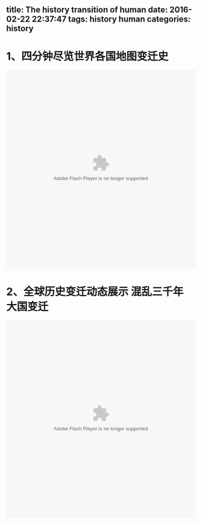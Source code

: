 title: The history transition of human
date: 2016-02-22 22:37:47
tags:
 history
 human
categories:
 history
---


# 1、四分钟尽览世界各国地图变迁史
<embed wmode="window" flashvars="vid=u0155c4a7w8&amp;duration=253&amp;cid=blqw3ozm7fo096m&amp;tpid=27&amp;showend=1&amp;showcfg=1&amp;searchbar=1&amp;shownext=1&amp;list=2&amp;autoplay=1&amp;outhost=http%3A%2F%2Fv.qq.com%2Fcover%2Fb%2Fblqw3ozm7fo096m.html%3Fvid%3Du0155c4a7w8&amp;openbc=1&amp;fakefull=1&amp;bullet=1&amp;bulletid=&amp;title=%E9%9C%87%E6%92%BC%E8%A7%86%E8%A7%89%EF%BC%81%E5%9B%9B%E5%88%86%E9%92%9F%E5%B0%BD%E8%A7%88%E4%B8%96%E7%95%8C%E5%90%84%E5%9B%BD%E5%9C%B0%E5%9B%BE%E5%8F%98%E8%BF%81%E5%8F%B2" src="http://imgcache.qq.com/tencentvideo_v1/player/TencentPlayer.swf?max_age=86400&amp;v=20151010" quality="high" name="tenvideo_flash_player_1456151610454" id="tenvideo_flash_player_1456151610454" bgcolor="#000000" width="650px" height="530px" align="middle" allowscriptaccess="always" allowfullscreen="true" type="application/x-shockwave-flash" pluginspage="http://get.adobe.com/cn/flashplayer/" style="width: 100%; height: 530px;">
<!--more-->

# 2、全球历史变迁动态展示 混乱三千年 大国变迁
<embed wmode="window" flashvars="vid=y01795jzonj&amp;tpid=27&amp;showend=1&amp;showcfg=1&amp;searchbar=1&amp;shownext=1&amp;list=2&amp;autoplay=1&amp;ptag=%7Csearch.zhonghe.datu&amp;outhost=http%3A%2F%2Fv.qq.com%2Fpage%2Fy%2F0%2Fj%2Fy01795jzonj.html&amp;refer=http%3A%2F%2Fv.qq.com%2Fsearch.html%3Fpagetype%3D3%26stj2%3Dsearch.search%26stag%3Dtxt.index%26ms_key%3D%25E5%258E%2586%25E5%258F%25B2%25E5%258F%2598%25E8%25BF%2581&amp;openbc=0&amp;fakefull=1&amp;bullet=1&amp;bulletid=&amp;title=%E5%85%A8%E7%90%83%E5%8E%86%E5%8F%B2%E5%8F%98%E8%BF%81%E5%8A%A8%E6%80%81%E5%B1%95%E7%A4%BA%20%E6%B7%B7%E4%B9%B1%E4%B8%89%E5%8D%83%E5%B9%B4%20%E5%A4%A7%E5%9B%BD%E5%8F%98%E8%BF%81" src="http://imgcache.qq.com/tencentvideo_v1/player/TencentPlayer.swf?max_age=86400&amp;v=20140714" quality="high" name="tenvideo_flash_player_1456151577098" id="tenvideo_flash_player_1456151577098" bgcolor="#000000" width="650px" height="530px" align="middle" allowscriptaccess="always" allowfullscreen="true" type="application/x-shockwave-flash" pluginspage="http://get.adobe.com/cn/flashplayer/" style="width: 100%; height: 530px;">

